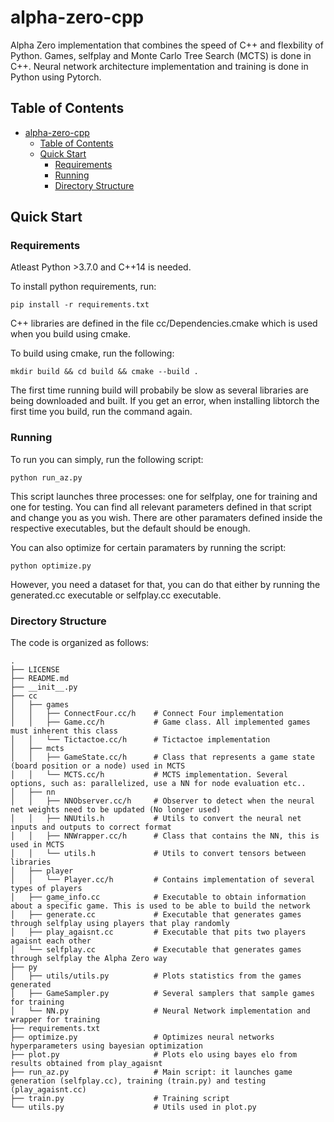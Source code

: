 # alpha-zero-cpp
Alpha Zero implementation that combines the speed of C++ and flexbility of Python. 
Games, selfplay and Monte Carlo Tree Search (MCTS) is done in C++. 
Neural network architecture implementation and training is done in Python using Pytorch.


## Table of Contents

- [alpha-zero-cpp](#alpha-zero-cpp)
  - [Table of Contents](#table-of-contents)
  - [Quick Start](#quick-start)
    - [Requirements](#requirements)
	- [Running](#running)
    - [Directory Structure](#directory-structure)


## Quick Start

### Requirements
Atleast Python >3.7.0 and C++14 is needed.

To install python requirements, run:

```[bash]
pip install -r requirements.txt
```

C++ libraries are defined in the file cc/Dependencies.cmake which is used when you build using cmake.

To build using cmake, run the following:
```[bash]
mkdir build && cd build && cmake --build .
```

The first time running build will probabily be slow as several libraries are being downloaded and built. If you get an error, when installing libtorch the first time you build, run the command again.

### Running
To run you can simply, run the following script:  
```[bash]
python run_az.py
```

This script launches three processes: one for selfplay, one for training and one for testing.
You can find all relevant parameters defined in that script and change you as you wish. 
There are other paramaters defined inside the respective executables, but the default should be enough.

You can also optimize for certain paramaters by running the script:
```[bash]
python optimize.py
```

However, you need a dataset for that, you can do that either by running the generated.cc executable or selfplay.cc executable.

### Directory Structure

The code is organized as follows:

```[txt]
.
├── LICENSE
├── README.md
├── __init__.py
├── cc
│	├── games
│	│	├── ConnectFour.cc/h 	# Connect Four implementation
│	│	├── Game.cc/h 			# Game class. All implemented games must inherent this class
│	│	└── Tictactoe.cc/h  	# Tictactoe implementation
│	├── mcts
│	│	├── GameState.cc/h      # Class that represents a game state (board position or a node) used in MCTS 
│	│	└──	MCTS.cc/h 			# MCTS implementation. Several options, such as: parallelized, use a NN for node evaluation etc..
│	├── nn
│	│	├── NNObserver.cc/h 	# Observer to detect when the neural net weights need to be updated (No longer used)
│	│	├──	NNUtils.h 			# Utils to convert the neural net inputs and outputs to correct format
│	│	├──	NNWrapper.cc/h    	# Class that contains the NN, this is used in MCTS
│	│	└──	utils.h 			# Utils to convert tensors between libraries 
│	├── player
│	│	└── Player.cc/h 		# Contains implementation of several types of players 
│   ├── game_info.cc 			# Executable to obtain information about a specific game. This is used to be able to build the network 
│   ├── generate.cc 			# Executable that generates games through selfplay using players that play randomly
│   ├── play_agaisnt.cc 		# Executable that pits two players agaisnt each other
│   └── selfplay.cc             # Executable that generates games through selfplay the Alpha Zero way
├── py
│   ├── utils/utils.py          # Plots statistics from the games generated    
│   ├── GameSampler.py          # Several samplers that sample games for training    
│   └── NN.py              		# Neural Network implementation and wrapper for training
├── requirements.txt
├── optimize.py         		# Optimizes neural networks hyperparameters using bayesian optimization
├── plot.py         			# Plots elo using bayes elo from results obtained from play_agaisnt
├── run_az.py         			# Main script: it launches game generation (selfplay.cc), training (train.py) and testing (play_agaisnt.cc)
├── train.py         			# Training script
└── utils.py         			# Utils used in plot.py
```
